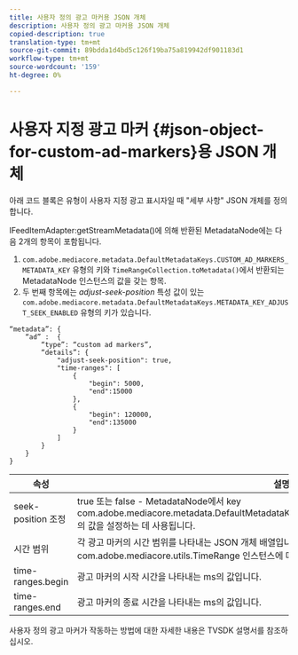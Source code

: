 ```yaml
---
title: 사용자 정의 광고 마커용 JSON 개체
description: 사용자 정의 광고 마커용 JSON 개체
copied-description: true
translation-type: tm+mt
source-git-commit: 89bdda1d4bd5c126f19ba75a819942df901183d1
workflow-type: tm+mt
source-wordcount: '159'
ht-degree: 0%

---
```



# 사용자 지정 광고 마커 {#json-object-for-custom-ad-markers}용 JSON 개체

아래 코드 블록은 유형이 사용자 지정 광고 표시자일 때 &quot;세부 사항&quot; JSON 개체를 정의합니다.

IFeedItemAdapter:getStreamMetadata()에 의해 반환된 MetadataNode에는 다음 2개의 항목이 포함됩니다.
1. `com.adobe.mediacore.metadata.DefaultMetadataKeys.CUSTOM_AD_MARKERS_METADATA_KEY` 유형의 키와 `TimeRangeCollection.toMetadata()`에서 반환되는 MetadataNode 인스턴스의 값을 갖는 항목.
1. 두 번째 항목에는 *adjust-seek-position* 특성 값이 있는 `com.adobe.mediacore.metadata.DefaultMetadataKeys.METADATA_KEY_ADJUST_SEEK_ENABLED` 유형의 키가 있습니다.

```
“metadata”: {
    “ad” :  {
        “type”: “custom ad markers”,
        “details”: {
            "adjust-seek-position": true,
            "time-ranges": [
                {
                    "begin": 5000,
                    "end":15000
                },
                {
                    "begin": 120000,
                    "end":135000
                }
            ]
        }
    }
}
```

| 속성 | 설명 |
|---|---|
| seek-position 조정 | true 또는 false - MetadataNode에서 key com.adobe.mediacore.metadata.DefaultMetadataKeys.METADATA_KEY_ADJUST_SEEK_ENABLED의 값을 설정하는 데 사용됩니다. |
| 시간 범위 | 각 광고 마커의 시간 범위를 나타내는 JSON 개체 배열입니다. 각 JSON 개체 항목은 com.adobe.mediacore.utils.TimeRange 인스턴스에 매핑됩니다. |
| time-ranges.begin | 광고 마커의 시작 시간을 나타내는 ms의 값입니다. |
| time-ranges.end | 광고 마커의 종료 시간을 나타내는 ms의 값입니다. |

사용자 정의 광고 마커가 작동하는 방법에 대한 자세한 내용은 TVSDK 설명서를 참조하십시오.
